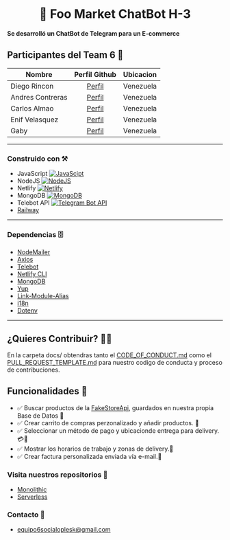 <h1 align= "center">🤖 Foo Market ChatBot H-3

#### Se desarrolló un ChatBot de Telegram para un E-commerce

## Participantes del Team 6 👤

| Nombre            | Perfil Github                           |Ubicacion|
| ----------------|:-------------:| -----:                   |
| Diego Rincon    |  [Perfil](https://github.com/diegoarff) | Venezuela  |
| Andres Contreras| [Perfil](https://github.com/Andresc06)  | Venezuela  |
| Carlos Almao    | [Perfil](https://github.com/CarloMagno29)| Venezuela  |
| Enif Velasquez  | [Perfil](https://github.com/EnifVelasquez)| Venezuela  |
| Gaby            | [Perfil](https://github.com/Gabyph)      | Venezuela  |
---


### Construido con ⚒
- JavaScript [![JavaScipt](https://upload.wikimedia.org/wikipedia/commons/thumb/6/6a/JavaScript-logo.png/20px-JavaScript-logo.png)](https://developer.mozilla.org/es/docs/Web/JavaScript) 
- NodeJS [![NodeJS](https://upload.wikimedia.org/wikipedia/commons/thumb/d/d9/Node.js_logo.svg/45px-Node.js_logo.svg.png?20170401104355)](https://nodejs.org/es/)
- Netlify [![Netlify](https://upload.wikimedia.org/wikipedia/commons/thumb/b/b8/Netlify_logo.svg/55px-Netlify_logo.svg.png?20180815190440)](https://www.netlify.com/)
- MongoDB [![MongoDB](https://upload.wikimedia.org/wikipedia/commons/thumb/9/93/MongoDB_Logo.svg/100px-MongoDB_Logo.svg.png)](https://www.mongodb.com/es)
- Telebot API [![Telegram Bot API](https://upload.wikimedia.org/wikipedia/commons/thumb/8/82/Telegram_logo.svg/20px-Telegram_logo.svg.png?20220101141644)](https://core.telegram.org/bots/api)
- [Railway](https://railway.app)
---
### Dependencias 🗄
- [NodeMailer](https://nodemailer.com/about/)
- [Axios](https://www.npmjs.com/package/axios)
- [Telebot](https://openbase.com/js/telebot/documentation)
- [Netlify CLI](https://docs.netlify.com/cli/get-started/)
- [MongoDB](https://www.mongodb.com/languages/javascript/mongodb-and-npm-tutorial)
- [Yup](https://www.npmjs.com/package/yup)
- [Link-Module-Alias](https://github.com/Rush/link-module-alias)
- [i18n](https://www.npmjs.com/package/i18n)
- [Dotenv](https://www.npmjs.com/package/dotenv)
---
## ¿Quieres Contribuir? 📎🚩

En la carpeta docs/ obtendras tanto el [CODE_OF_CONDUCT.md](https://github.com/diegoarff/Chatbot-FooMarket/blob/main/docs/CODE_OF_CONDUCT.md) como el [PULL_REQUEST_TEMPLATE.md](https://github.com/diegoarff/Chatbot-FooMarket/blob/main/docs/PULL_REQUEST_TEMPLATE.md) para nuestro codigo de conducta y proceso de contribuciones.
  
 ## Funcionalidades 🤖
- ✅ Buscar productos de la [FakeStoreApi](https://fakestoreapi.com/), guardados en nuestra propia Base de Datos 📑
- ✅ Crear carrito de compras perzonalizado y añadir productos. 🛒
- ✅ Seleccionar un método de pago y ubicacionde entrega para delivery. 💳💱
- ✅ Mostrar los horarios de trabajo y zonas de delivery.📍
- ✅ Crear factura personalizada enviada vía e-mail.📩

### Visita nuestros repositorios 📌
- [Monolithic](https://github.com/diegoarff/Chatbot-FooMarket-Monolithic)
- [Serverless](https://github.com/diegoarff/Chatbot-FooMarket-Serverless)

### Contacto 📩

- equipo6socialoplesk@gmail.com
